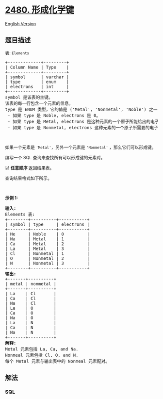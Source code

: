 # [2480. 形成化学键](https://leetcode.cn/problems/form-a-chemical-bond)

[English Version](/solution/2400-2499/2480.Form%20a%20Chemical%20Bond/README_EN.md)

## 题目描述

<!-- 这里写题目描述 -->

<p>表: <code>Elements</code></p>

<pre>
+-------------+---------+
| Column Name | Type    |
+-------------+---------+
| symbol      | varchar |
| type        | enum    |
| electrons   | int     |
+-------------+---------+
symbol 是该表的主键。
该表的每一行包含一个元素的信息。
type 是 ENUM&nbsp;类型，它的值是 ('Metal', 'Nonmetal', 'Noble') 之一
 - 如果 type 是 Noble, electrons 是 0。
 - 如果 type 是 Metal, electrons 是这种元素的一个原子所能给出的电子数。
 - 如果 type 是 Nonmetal, electrons 这种元素的一个原子所需要的电子数。
</pre>

<p>&nbsp;</p>

<p>如果一个元素是&nbsp;<code>'Metal'</code>，另外一个元素是&nbsp;<code>'Nonmetal'</code>&nbsp;，那么它们可以形成键。</p>

<p>编写一个 SQL 查询来查找所有可以形成键的元素对。</p>

<p data-group="1-1">以&nbsp;<strong>任意顺序&nbsp;</strong>返回结果表。</p>

<p>查询结果格式如下所示。</p>

<p>&nbsp;</p>

<p><strong>示例 1:</strong></p>

<pre>
<strong>输入:</strong> 
Elements 表:
+--------+----------+-----------+
| symbol | type     | electrons |
+--------+----------+-----------+
| He     | Noble    | 0         |
| Na     | Metal    | 1         |
| Ca     | Metal    | 2         |
| La     | Metal    | 3         |
| Cl     | Nonmetal | 1         |
| O      | Nonmetal | 2         |
| N      | Nonmetal | 3         |
+--------+----------+-----------+
<strong>输出:</strong> 
+-------+----------+
| metal | nonmetal |
+-------+----------+
| La    | Cl       |
| Ca    | Cl       |
| Na    | Cl       |
| La    | O        |
| Ca    | O        |
| Na    | O        |
| La    | N        |
| Ca    | N        |
| Na    | N        |
+-------+----------+
<strong>解释:</strong> 
Metal 元素包括 La, Ca, and Na.
Nonmeal 元素包括 Cl, O, and N.
每个 Metal 元素与输出表中的 Nonmeal 元素配对。</pre>

## 解法

### **SQL**

```sql

```

